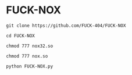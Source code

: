 # FUCK-NOX



`git clone https://github.com/FUCK-404/FUCK-NOX`

`cd FUCK-NOX`

`chmod 777 nox32.so`

`chmod 777 nox.so`

`python FUCK-NOX.py`
